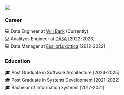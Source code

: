 <p align="left"><img src="https://github-readme-stats.vercel.app/api/top-langs/?username=rikemorais&layout=compact&langs_count=10&theme=dracula&include_all_commits=true&hide_title=true&hide_border=true&border_radius=20&card_width=700&hide=html,css,scss,procfile,nix,makefile" />
</div></p>
<div>

### Career
  
:computer: Data Engineer at [Will Bank](https://www.willbank.com.br/) (Currently)  
:computer: Analitycs Engineer at [DASA](https://en.wikipedia.org/wiki/Diagnosticos_da_America) [2022-2023]  
:computer: Data Manager at [EssilorLuxottica](https://en.wikipedia.org/wiki/EssilorLuxottica) [2012-2022]


### Education

:mortar_board: Post Graduate in Software Architecture [2024-2025]  
:mortar_board: Post Graduate in Systems Development [2021-2022]  
:mortar_board: Bachelor of Information Systems [2017-2021]  

</div>
